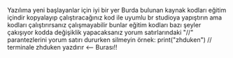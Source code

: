 Yazılıma yeni başlayanlar için iyi bir yer
Burda bulunan kaynak kodları eğitim içindir kopyalayıp çalıştıracağınız kod ile uyumlu br studioya yapıştırın
ama kodları çalıştırırsanız çalışmayabilir bunlar eğitim kodları bazı şeyler çakışıyor
kodda değişiklik yapacaksanız yorum satırlarındaki "//" parantezlerini yorum satırı dururken silmeyin örnek: print("zhduken") // terminale zhduken yazdırır <-- Burası!!
